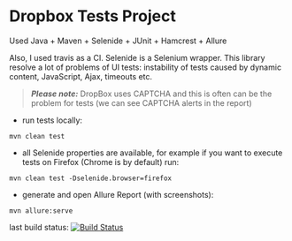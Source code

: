 # Dropbox Tests Project

Used Java + Maven + Selenide + JUnit + Hamcrest + Allure

Also, I used travis as a CI.
Selenide is a Selenium wrapper. This library resolve a lot of problems of UI tests: instability of tests caused by dynamic content, JavaScript, Ajax, timeouts etc.

> ***Please note:*** DropBox uses CAPTCHA and this is often can be the problem for tests (we can see CAPTCHA alerts in the report)

* run tests locally:

`mvn clean test`

* all Selenide properties are available, for example if you want to execute tests on Firefox (Chrome is by default) run:

`mvn clean test -Dselenide.browser=firefox`
  
* generate and open Allure Report (with screenshots):

`mvn allure:serve`

last build status:
[![Build Status](https://travis-ci.com/alisa0301/dropbox-tests-optile.svg?branch=main)](https://travis-ci.com/alisa0301/dropbox-tests-optile)